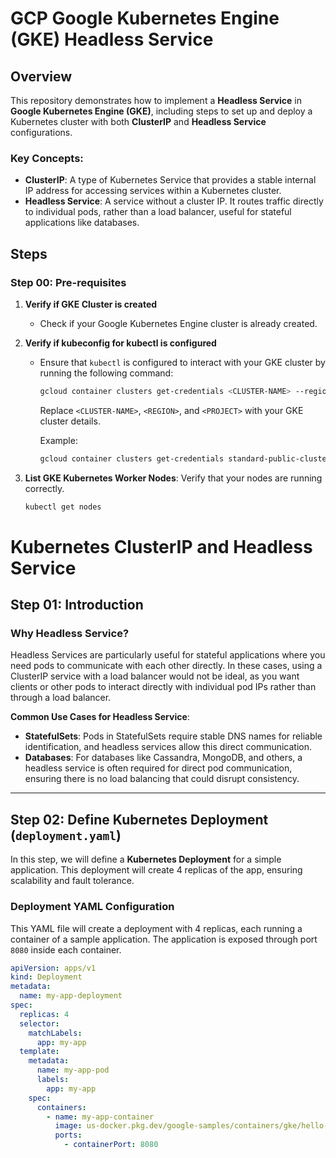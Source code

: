 # GCP Google Kubernetes Engine (GKE) Headless Service

## Overview

This repository demonstrates how to implement a **Headless Service** in **Google Kubernetes Engine (GKE)**, including steps to set up and deploy a Kubernetes cluster with both **ClusterIP** and **Headless Service** configurations.

### Key Concepts:
- **ClusterIP**: A type of Kubernetes Service that provides a stable internal IP address for accessing services within a Kubernetes cluster.
- **Headless Service**: A service without a cluster IP. It routes traffic directly to individual pods, rather than a load balancer, useful for stateful applications like databases.

## Steps

### Step 00: Pre-requisites

1. **Verify if GKE Cluster is created**
   - Check if your Google Kubernetes Engine cluster is already created.
   
2. **Verify if kubeconfig for kubectl is configured**
   - Ensure that `kubectl` is configured to interact with your GKE cluster by running the following command:

     ```bash
     gcloud container clusters get-credentials <CLUSTER-NAME> --region <REGION> --project <PROJECT>
     ```

     Replace `<CLUSTER-NAME>`, `<REGION>`, and `<PROJECT>` with your GKE cluster details.

     Example:
     ```bash
     gcloud container clusters get-credentials standard-public-cluster-1 --region us-central1 --project kdaida123
     ```

3. **List GKE Kubernetes Worker Nodes**:
   Verify that your nodes are running correctly.

   ```bash
   kubectl get nodes

# Kubernetes ClusterIP and Headless Service

## Step 01: Introduction

### Why Headless Service?
Headless Services are particularly useful for stateful applications where you need pods to communicate with each other directly. In these cases, using a ClusterIP service with a load balancer would not be ideal, as you want clients or other pods to interact directly with individual pod IPs rather than through a load balancer.

**Common Use Cases for Headless Service**:
- **StatefulSets**: Pods in StatefulSets require stable DNS names for reliable identification, and headless services allow this direct communication.
- **Databases**: For databases like Cassandra, MongoDB, and others, a headless service is often required for direct pod communication, ensuring there is no load balancing that could disrupt consistency.

---

## Step 02: Define Kubernetes Deployment (`deployment.yaml`)

In this step, we will define a **Kubernetes Deployment** for a simple application. This deployment will create 4 replicas of the app, ensuring scalability and fault tolerance.

### Deployment YAML Configuration

This YAML file will create a deployment with 4 replicas, each running a container of a sample application. The application is exposed through port `8080` inside each container.

```yaml
apiVersion: apps/v1
kind: Deployment
metadata:
  name: my-app-deployment
spec:
  replicas: 4
  selector:
    matchLabels:
      app: my-app
  template:
    metadata:
      name: my-app-pod
      labels:
        app: my-app
    spec:
      containers:
        - name: my-app-container
          image: us-docker.pkg.dev/google-samples/containers/gke/hello-app:2.0
          ports:
            - containerPort: 8080

